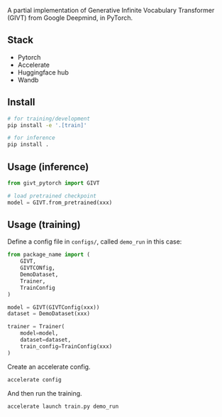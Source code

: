 A partial implementation of Generative Infinite Vocabulary Transformer (GIVT) from Google Deepmind, in PyTorch.

## Stack
- Pytorch
- Accelerate
- Huggingface hub
- Wandb


## Install
```sh
# for training/development
pip install -e '.[train]'

# for inference
pip install .
```


## Usage (inference)
```py
from givt_pytorch import GIVT

# load pretrained checkpoint
model = GIVT.from_pretrained(xxx)
```

## Usage (training)

Define a config file in `configs/`, called `demo_run` in this case:
```py
from package_name import (
    GIVT,
    GIVTCONfig,
    DemoDataset,
    Trainer,
    TrainConfig
)

model = GIVT(GIVTConfig(xxx))
dataset = DemoDataset(xxx)

trainer = Trainer(
    model=model,
    dataset=dataset,    
    train_config=TrainConfig(xxx)
)
```
Create an accelerate config.
```sh
accelerate config
```

And then run the training.
```sh
accelerate launch train.py demo_run
```
